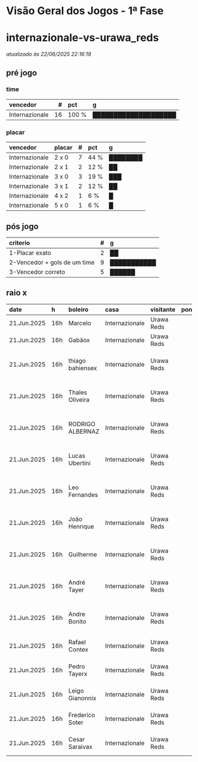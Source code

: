 # Visão Geral dos Jogos - 1ª Fase

# internazionale-vs-urawa_reds

_atualizado às 22/06/2025 22:16:19_

## pré jogo

### time

| vencedor       |   # | pct   | g                    |
|:---------------|----:|:------|:---------------------|
| Internazionale |  16 | 100 % | ████████████████████ |

### placar

| vencedor       | placar   |   # | pct   | g        |
|:---------------|:---------|----:|:------|:---------|
| Internazionale | 2 x 0    |   7 | 44 %  | ████████ |
| Internazionale | 2 x 1    |   2 | 12 %  | ██       |
| Internazionale | 3 x 0    |   3 | 19 %  | ███      |
| Internazionale | 3 x 1    |   2 | 12 %  | ██       |
| Internazionale | 4 x 2    |   1 | 6 %   | █        |
| Internazionale | 5 x 0    |   1 | 6 %   | █        |

## pós jogo

| criterio                     |   # | g           |
|:-----------------------------|----:|:------------|
| 1-Placar exato               |   2 | ██          |
| 2-Vencedor + gols de um time |   9 | ███████████ |
| 3-Vencedor correto           |   5 | ██████      |

## raio x

| date        | h   | boleiro          | casa           | visitante   |   pontos | criteiro                     | bol_placar   | bol_time       | real_placar   | real_time      |
|:------------|:----|:-----------------|:---------------|:------------|---------:|:-----------------------------|:-------------|:---------------|:--------------|:---------------|
| 21.Jun.2025 | 16h | Marcelo          | Internazionale | Urawa Reds  |       12 | 1-Placar exato               | 2 x 1        | Internazionale | 2 x 1         | Internazionale |
| 21.Jun.2025 | 16h | Gabãox           | Internazionale | Urawa Reds  |       12 | 1-Placar exato               | 2 x 1        | Internazionale | 2 x 1         | Internazionale |
| 21.Jun.2025 | 16h | thiago bahiensex | Internazionale | Urawa Reds  |        7 | 2-Vencedor + gols de um time | 3 x 1        | Internazionale | 2 x 1         | Internazionale |
| 21.Jun.2025 | 16h | Thales Oliveira  | Internazionale | Urawa Reds  |        7 | 2-Vencedor + gols de um time | 2 x 0        | Internazionale | 2 x 1         | Internazionale |
| 21.Jun.2025 | 16h | RODRIGO ALBERNAZ | Internazionale | Urawa Reds  |        7 | 2-Vencedor + gols de um time | 2 x 0        | Internazionale | 2 x 1         | Internazionale |
| 21.Jun.2025 | 16h | Lucas Ubertini   | Internazionale | Urawa Reds  |        7 | 2-Vencedor + gols de um time | 3 x 1        | Internazionale | 2 x 1         | Internazionale |
| 21.Jun.2025 | 16h | Leo Fernandes    | Internazionale | Urawa Reds  |        7 | 2-Vencedor + gols de um time | 2 x 0        | Internazionale | 2 x 1         | Internazionale |
| 21.Jun.2025 | 16h | João Henrique    | Internazionale | Urawa Reds  |        7 | 2-Vencedor + gols de um time | 2 x 0        | Internazionale | 2 x 1         | Internazionale |
| 21.Jun.2025 | 16h | Guilherme        | Internazionale | Urawa Reds  |        7 | 2-Vencedor + gols de um time | 2 x 0        | Internazionale | 2 x 1         | Internazionale |
| 21.Jun.2025 | 16h | André Tayer      | Internazionale | Urawa Reds  |        7 | 2-Vencedor + gols de um time | 2 x 0        | Internazionale | 2 x 1         | Internazionale |
| 21.Jun.2025 | 16h | Andre Bonito     | Internazionale | Urawa Reds  |        7 | 2-Vencedor + gols de um time | 2 x 0        | Internazionale | 2 x 1         | Internazionale |
| 21.Jun.2025 | 16h | Rafael Contex    | Internazionale | Urawa Reds  |        5 | 3-Vencedor correto           | 3 x 0        | Internazionale | 2 x 1         | Internazionale |
| 21.Jun.2025 | 16h | Pedro Tayerx     | Internazionale | Urawa Reds  |        5 | 3-Vencedor correto           | 3 x 0        | Internazionale | 2 x 1         | Internazionale |
| 21.Jun.2025 | 16h | Leigo Gianonnix  | Internazionale | Urawa Reds  |        5 | 3-Vencedor correto           | 5 x 0        | Internazionale | 2 x 1         | Internazionale |
| 21.Jun.2025 | 16h | Frederico Soter  | Internazionale | Urawa Reds  |        5 | 3-Vencedor correto           | 4 x 2        | Internazionale | 2 x 1         | Internazionale |
| 21.Jun.2025 | 16h | Cesar Saraivax   | Internazionale | Urawa Reds  |        5 | 3-Vencedor correto           | 3 x 0        | Internazionale | 2 x 1         | Internazionale |